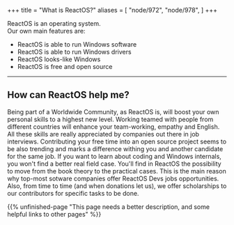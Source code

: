 +++
title = "What is ReactOS?"
aliases = [
    "node/972",
    "node/978",
]
+++

ReactOS is an operating system.<br />
Our own main features are:

 * ReactOS is able to run Windows software
 * ReactOS is able to run Windows drivers
 * ReactOS looks-like Windows
 * ReactOS is free and open source


---

How can ReactOS help me?
---
Being part of a Worldwide Community, as ReactOS is, will boost your own personal skills to a highest new level. Working teamed with people from different countries will enhance your team-working, empathy and English. All these skills are really appreciated by companies out there in job interviews. Contributing your free time into an open source project seems to be also trending and marks a difference withing you and another candidate for the same job. If you want to learn about coding and Windows internals, you won't find a better real field case. You'll find in ReactOS the possibility to move from the book theory to the practical cases. This is the main reason why top-most sotware companies offer ReactOS Devs jobs opportunities. Also, from time to time (and when donations let us), we offer scholarships to our contributors for specific tasks to be done.


{{% unfinished-page "This page needs a better description, and some helpful links to other pages" %}}
